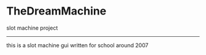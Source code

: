 # TheDreamMachine
slot machine project

---

this is a slot machine gui written for school around 2007
